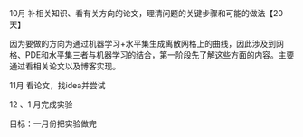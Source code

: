 10月 补相关知识、看有关方向的论文，理清问题的关键步骤和可能的做法【20天】

因为要做的方向为通过机器学习+水平集生成离散网格上的曲线，因此涉及到网格、PDE和水平集三者与机器学习的结合，第一阶段先了解这些方面的内容。主要通过看相关论文以及博客实现。

11月 看论文，找idea并尝试

12 、1 月完成实验

目标：一月份把实验做完



